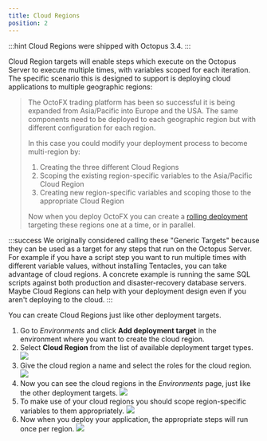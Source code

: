 ```yaml
---
title: Cloud Regions
position: 2
---
```



:::hint
Cloud Regions were shipped with Octopus 3.4.
:::


Cloud Region targets will enable steps which execute on the Octopus Server to execute multiple times, with variables scoped for each iteration. The specific scenario this is designed to support is deploying cloud applications to multiple geographic regions:


> The OctoFX trading platform has been so successful it is being expanded from Asia/Pacific into Europe and the USA. The same components need to be deployed to each geographic region but with different configuration for each region.
> 
> 
> In this case you could modify your deployment process to become multi-region by:
> 
> 1. Creating the three different Cloud Regions
> 2. Scoping the existing region-specific variables to the Asia/Pacific Cloud Region
> 3. Creating new region-specific variables and scoping those to the appropriate Cloud Region
> 
> 
> 
> Now when you deploy OctoFX you can create a [rolling deployment](/docs/patterns/rolling-deployments.md) targeting these regions one at a time, or in parallel.


:::success
We originally considered calling these "Generic Targets" because they can be used as a target for any steps that run on the Octopus Server. For example if you have a script step you want to run multiple times with different variable values, without installing Tentacles, you can take advantage of cloud regions. A concrete example is running the same SQL scripts against both production and disaster-recovery database servers. Maybe Cloud Regions can help with your deployment design even if you aren't deploying to the cloud.
:::


You can create Cloud Regions just like other deployment targets.

1. Go to *Environments* and click **Add deployment target** in the environment where you want to create the cloud region.
2. Select **Cloud Region** from the list of available deployment target types.
![](https://i.octopus.com/blog/201604-2016-04-0715_35_30-cloud_region_target-PEQY.png)
3. Give the cloud region a name and select the roles for the cloud region.
![](https://i.octopus.com/blog/201604-2016-04-0715_40_07-cloud_region_details-TSJY.png)
4. Now you can see the cloud regions in the *Environments* page, just like the other deployment targets.
![](https://i.octopus.com/blog/201604-2016-04-0715_48_45-cloud_target_environment-VRKV.png)
5. To make use of your cloud regions you should scope region-specific variables to them appropriately.
![](https://i.octopus.com/blog/201604-2016-04-0722_48_54-cloud_region_variables-4L36.png)
6. Now when you deploy your application, the appropriate steps will run once per region.
![](https://i.octopus.com/blog/201604-2016-04-0723_25_07-cloud_region_deploy_log-ZR4J.png)
